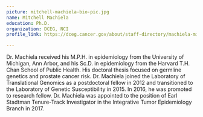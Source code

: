 ```yaml
---
picture: mitchell-machiela-bio-pic.jpg
name: Mitchell Machiela
education: Ph.D.
organization: DCEG, NCI
profile_link: https://dceg.cancer.gov/about/staff-directory/machiela-mitchell

---
```


Dr. Machiela received his M.P.H. in epidemiology from the University of Michigan, Ann Arbor, and his Sc.D. in epidemiology from the Harvard T.H. Chan School of Public Health. His doctoral thesis focused on germline genetics and prostate cancer risk. Dr. Machiela joined the Laboratory of Translational Genomics as a postdoctoral fellow in 2012 and transitioned to the Laboratory of Genetic Susceptibility in 2015. In 2016, he was promoted to research fellow. Dr. Machiela was appointed to the position of Earl Stadtman Tenure-Track Investigator in the Integrative Tumor Epidemiology Branch in 2017.